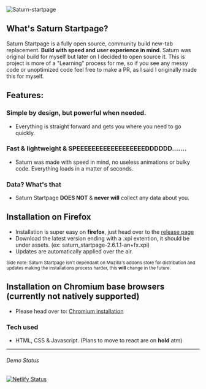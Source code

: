 ![Saturn-startpage](https://i.imgur.com/JkdwZMW.png)

## What's Saturn Startpage?
Saturn Startpage is a fully open source, community build new-tab replacement. **Build with speed and user experience in mind**. Saturn was original build for myself but later on I decided to open source it. This is project is more of a "Learning" process for me, so if you see any messy code or unoptimized code feel free to make a PR, as I said I originally made this for myself. 

## Features:

### Simple by design, but powerful when needed. 
- Everything is straight forward and gets you where you need to go quickly.

### Fast & lightweight & SPEEEEEEEEEEEEEEEEEEDDDDDD.......
- Saturn was made with speed in mind, no useless animations or bulky code. Everything loads in a matter of seconds.

### Data? What's that
- Saturn Startpage **DOES NOT** & **never will** collect any data about you.

## Installation on Firefox
- Installation is super easy on **firefox**, just head over to the [release page](https://github.com/mraif13/Saturn-startpage/releases)
- Download the latest version ending with a .xpi extention, it should be under assets. (ex: saturn_startpage-2.6.1.1-an+fx.xpi)
- Updates are automatically applied over the air. 

<sub>Side note: Saturn Startpage isn't dependant on Mozilla's addons store for distribution and updates making the installations process harder, this **will** change in the future.</sub>

## Installation on Chromium base browsers (currently not natively supported)
- Please head over to: [Chromium installation](https://github.com/mraif13/Saturn-startpage/blob/Chromium/info.md)

### Tech used
- HTML, CSS & Javascript. (Plans to move to react are on **hold** atm)
------
###### Demo Status
[![Netlify Status](https://api.netlify.com/api/v1/badges/90679166-d81f-4831-b8f8-82ada4af6e1f/deploy-status)](https://app.netlify.com/sites/demo-saturnstartpage/deploys)
